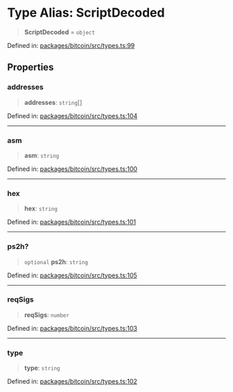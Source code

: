 # Type Alias: ScriptDecoded

> **ScriptDecoded** = `object`

Defined in: [packages/bitcoin/src/types.ts:99](https://github.com/dcdpr/did-btcr2-js/blob/c82bc5c69016e1146a0c52c6e6b21621f5abd6d4/packages/bitcoin/src/types.ts#L99)

## Properties

### addresses

> **addresses**: `string`[]

Defined in: [packages/bitcoin/src/types.ts:104](https://github.com/dcdpr/did-btcr2-js/blob/c82bc5c69016e1146a0c52c6e6b21621f5abd6d4/packages/bitcoin/src/types.ts#L104)

***

### asm

> **asm**: `string`

Defined in: [packages/bitcoin/src/types.ts:100](https://github.com/dcdpr/did-btcr2-js/blob/c82bc5c69016e1146a0c52c6e6b21621f5abd6d4/packages/bitcoin/src/types.ts#L100)

***

### hex

> **hex**: `string`

Defined in: [packages/bitcoin/src/types.ts:101](https://github.com/dcdpr/did-btcr2-js/blob/c82bc5c69016e1146a0c52c6e6b21621f5abd6d4/packages/bitcoin/src/types.ts#L101)

***

### ps2h?

> `optional` **ps2h**: `string`

Defined in: [packages/bitcoin/src/types.ts:105](https://github.com/dcdpr/did-btcr2-js/blob/c82bc5c69016e1146a0c52c6e6b21621f5abd6d4/packages/bitcoin/src/types.ts#L105)

***

### reqSigs

> **reqSigs**: `number`

Defined in: [packages/bitcoin/src/types.ts:103](https://github.com/dcdpr/did-btcr2-js/blob/c82bc5c69016e1146a0c52c6e6b21621f5abd6d4/packages/bitcoin/src/types.ts#L103)

***

### type

> **type**: `string`

Defined in: [packages/bitcoin/src/types.ts:102](https://github.com/dcdpr/did-btcr2-js/blob/c82bc5c69016e1146a0c52c6e6b21621f5abd6d4/packages/bitcoin/src/types.ts#L102)
